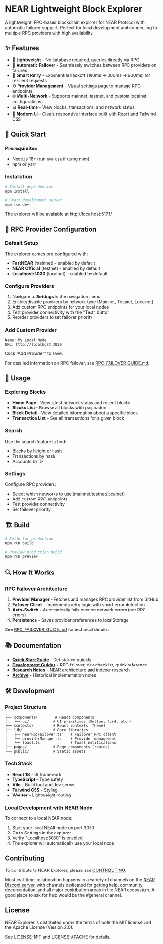 # NEAR Lightweight Block Explorer

A lightweight, RPC-based blockchain explorer for NEAR Protocol with automatic failover support. Perfect for local development and connecting to multiple RPC providers with high availability.

## ✨ Features

- 🚀 **Lightweight** - No database required, queries directly via RPC
- 🔄 **Automatic Failover** - Seamlessly switches between RPC providers on failures
- 🔁 **Smart Retry** - Exponential backoff (100ms → 300ms → 900ms) for resilient requests
- ⚙️ **Provider Management** - Visual settings page to manage RPC endpoints
- 🌐 **Multi-Network** - Supports mainnet, testnet, and custom localnet configurations
- 📊 **Real-time** - View blocks, transactions, and network status
- 🎨 **Modern UI** - Clean, responsive interface built with React and Tailwind CSS

## 🚀 Quick Start

### Prerequisites

- Node.js 18+ (run `nvm use` if using nvm)
- npm or yarn

### Installation

```bash
# Install dependencies
npm install

# Start development server
npm run dev
```

The explorer will be available at http://localhost:5173/

## 🔧 RPC Provider Configuration

### Default Setup

The explorer comes pre-configured with:
- **FastNEAR** (mainnet) - enabled by default
- **NEAR Official** (testnet) - enabled by default  
- **Localhost:3030** (localnet) - enabled by default

### Configure Providers

1. Navigate to **Settings** in the navigation menu
2. Enable/disable providers by network type (Mainnet, Testnet, Localnet)
3. Add custom RPC endpoints for your local nodes
4. Test provider connectivity with the "Test" button
5. Reorder providers to set failover priority

### Add Custom Provider

```
Name: My Local Node
URL: http://localhost:3030
```

Click "Add Provider" to save.

For detailed information on RPC failover, see [RPC_FAILOVER_GUIDE.md](./docs/guides/RPC_FAILOVER_GUIDE.md).

## 📖 Usage

### Exploring Blocks

- **Home Page** - View latest network status and recent blocks
- **Blocks List** - Browse all blocks with pagination
- **Block Detail** - View detailed information about a specific block
- **Transaction List** - See all transactions for a given block

### Search

Use the search feature to find:
- Blocks by height or hash
- Transactions by hash
- Accounts by ID

### Settings

Configure RPC providers:
- Select which networks to use (mainnet/testnet/localnet)
- Add custom RPC endpoints
- Test provider connectivity
- Set failover priority

## 🏗️ Build

```bash
# Build for production
npm run build

# Preview production build
npm run preview
```

## 🔍 How It Works

### RPC Failover Architecture

1. **Provider Manager** - Fetches and manages RPC provider list from GitHub
2. **Failover Client** - Implements retry logic with smart error detection
3. **Auto-Switch** - Automatically fails over on network errors (not RPC errors)
4. **Persistence** - Saves provider preferences to localStorage

See [RPC_FAILOVER_GUIDE.md](./docs/guides/RPC_FAILOVER_GUIDE.md) for technical details.

## 📚 Documentation

- **[Quick Start Guide](./QUICK_START.md)** - Get started quickly
- **[Development Guides](./docs/guides/)** - RPC failover, dev checklist, quick reference
- **[Research Notes](./docs/research/)** - NEAR architecture and indexer research
- **[Archive](./docs/archive/)** - Historical implementation notes

## 🛠️ Development

### Project Structure

```
├── components/        # React components
│   └── ui/           # UI primitives (Button, Card, etc.)
├── contexts/         # React contexts (Theme)
├── lib/              # Core libraries
│   ├── nearRpcFailover.ts    # Failover RPC client
│   ├── providerManager.ts    # Provider management
│   └── toast.ts              # Toast notifications
├── pages/            # Page components (routes)
└── public/           # Static assets
```

### Tech Stack

- **React 18** - UI framework
- **TypeScript** - Type safety
- **Vite** - Build tool and dev server
- **Tailwind CSS** - Styling
- **Wouter** - Lightweight routing

### Local Development with NEAR Node

To connect to a local NEAR node:

1. Start your local NEAR node on port 3030
2. Go to Settings in the explorer
3. Verify "Localhost:3030" is enabled
4. The explorer will automatically use your local node

## Contributing

To contribute to NEAR Explorer, please see [CONTRIBUTING](CONTRIBUTING.md).

Most real-time collaboration happens in a variety of channels on the
[NEAR Discord server](https://near.chat), with channels dedicated for getting help, community,
documentation, and all major contribution areas in the NEAR ecosystem. A good place to ask
for help would be the #general channel.

## License

NEAR Explorer is distributed under the terms of both the MIT license and the Apache License (Version 2.0).

See [LICENSE-MIT](LICENSE-MIT) and [LICENSE-APACHE](LICENSE-APACHE) for details.
